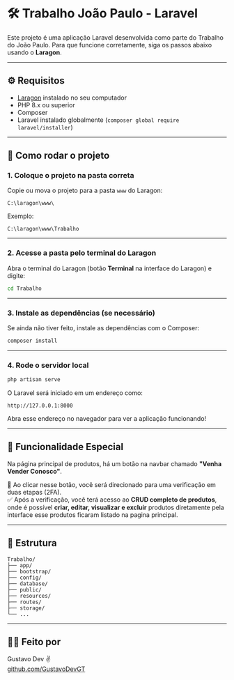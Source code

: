 
# 🛠️ Trabalho João Paulo - Laravel

Este projeto é uma aplicação Laravel desenvolvida como parte do Trabalho do João Paulo. Para que funcione corretamente, siga os passos abaixo usando o **Laragon**.

---

## ⚙️ Requisitos

- [Laragon](https://laragon.org/) instalado no seu computador
- PHP 8.x ou superior
- Composer
- Laravel instalado globalmente (`composer global require laravel/installer`)

---

## 🚀 Como rodar o projeto

### 1. Coloque o projeto na pasta correta

Copie ou mova o projeto para a pasta `www` do Laragon:

```
C:\laragon\www\
```

Exemplo:
```
C:\laragon\www\Trabalho
```

---

### 2. Acesse a pasta pelo terminal do Laragon

Abra o terminal do Laragon (botão **Terminal** na interface do Laragon) e digite:

```bash
cd Trabalho
```

---

### 3. Instale as dependências (se necessário)

Se ainda não tiver feito, instale as dependências com o Composer:

```bash
composer install
```

---

### 4. Rode o servidor local

```bash
php artisan serve
```

O Laravel será iniciado em um endereço como:

```
http://127.0.0.1:8000
```

Abra esse endereço no navegador para ver a aplicação funcionando!

---

## 🌟 Funcionalidade Especial

Na página principal de produtos, há um botão na navbar chamado **"Venha Vender Conosco"**.

🔗 Ao clicar nesse botão, você será direcionado para uma verificação em duas etapas (2FA).  
✅ Após a verificação, você terá acesso ao **CRUD completo de produtos**, onde é possível **criar, editar, visualizar e excluir** produtos diretamente pela interface esse produtos ficaram listado na pagina principal.


---

## 📂 Estrutura

```
Trabalho/
├── app/
├── bootstrap/
├── config/
├── database/
├── public/
├── resources/
├── routes/
├── storage/
└── ...
```

---

## 👨‍💻 Feito por

Gustavo Dev ✌️  
[github.com/GustavoDevGT](https://github.com/GustavoDevGT)
